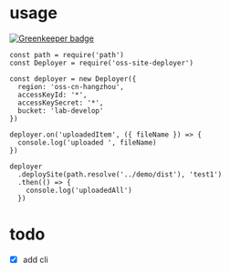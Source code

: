 # usage

[![Greenkeeper badge](https://badges.greenkeeper.io/weidian-lab/oss-site-deployer.svg)](https://greenkeeper.io/)

```
const path = require('path')
const Deployer = require('oss-site-deployer')

const deployer = new Deployer({
  region: 'oss-cn-hangzhou',
  accessKeyId: '*',
  accessKeySecret: '*',
  bucket: 'lab-develop'
})

deployer.on('uploadedItem', ({ fileName }) => {
  console.log('uploaded ', fileName)
})

deployer
  .deploySite(path.resolve('../demo/dist'), 'test1')
  .then(() => {
    console.log('uploadedAll')
  })
```

# todo

- [x] add cli
